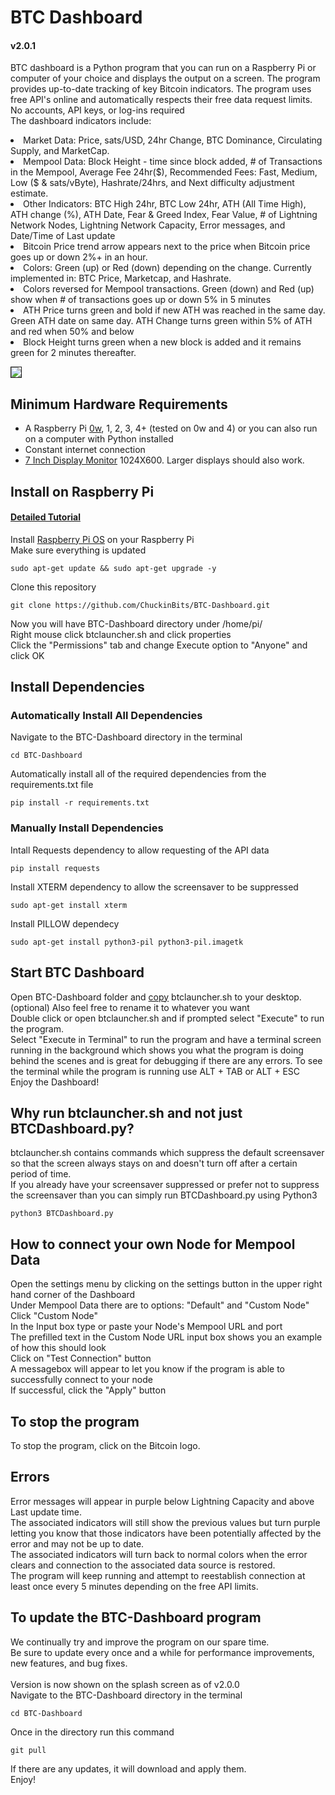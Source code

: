 # BTC Dashboard
#### v2.0.1
BTC dashboard is a Python program that you can run on a Raspberry Pi or computer of your choice and displays the output on a screen. The program provides up-to-date tracking of key Bitcoin indicators. The program uses free API's online and automatically respects their free data request limits. <br>
No accounts, API keys, or log-ins required<br>
The dashboard indicators include:<br>
<li> Market Data: Price, sats/USD, 24hr Change, BTC Dominance, Circulating Supply, and MarketCap.
<li> Mempool Data: Block Height - time since block added, # of Transactions in the Mempool, Average Fee 24hr($), Recommended Fees: Fast, Medium, Low ($ & sats/vByte), Hashrate/24hrs, and Next difficulty adjustment estimate.
<li> Other Indicators: BTC High 24hr, BTC Low 24hr, ATH (All Time High), ATH change (%), ATH Date, Fear & Greed Index, Fear Value, # of Lightning Network Nodes, Lightning Network Capacity, Error messages, and Date/Time of Last update
<li> Bitcoin Price trend arrow appears next to the price when Bitcoin price goes up or down 2%+ in an hour.
<li> Colors: Green (up) or Red (down) depending on the change. Currently implemented in: BTC Price, Marketcap, and Hashrate.
<li> Colors reversed for Mempool transactions. Green (down) and Red (up) show when # of transactions goes up or down 5% in 5 minutes
<li> ATH Price turns green and bold if new ATH was reached in the same day. Green ATH date on same day. ATH Change turns green within 5% of ATH and red when 50% and below 
<li>Block Height turns green when a new block is added and it remains green for 2 minutes thereafter.

<img src="https://cypherhive.com/wp-content/uploads/2021/01/BTC-Dashboard8ATHBHgreen.jpg" border="1"><br>

## Minimum Hardware Requirements
- A Raspberry Pi [0w](https://amzn.to/2RLVBFs), 1, 2, 3, 4+ (tested on 0w and 4) or you can also run on a computer with Python installed
- Constant internet connection
- [7 Inch Display Monitor](https://amzn.to/3fnSYCP) 1024X600. Larger displays should also work.

## Install on Raspberry Pi
#### [Detailed Tutorial](https://cypherhive.com/bitcoindashboard/)
Install [Raspberry Pi OS](https://www.raspberrypi.org/software/) on your Raspberry Pi<br>
Make sure everything is updated
```shell
sudo apt-get update && sudo apt-get upgrade -y
```
Clone this repository
```shell
git clone https://github.com/ChuckinBits/BTC-Dashboard.git
```
Now you will have BTC-Dashboard directory under /home/pi/
<br>Right mouse click btclauncher.sh and click properties
<br>Click the "Permissions" tab and change Execute option to "Anyone" and click OK

## Install Dependencies

### Automatically Install All Dependencies 
Navigate to the BTC-Dashboard directory in the terminal
```shell
cd BTC-Dashboard
```
Automatically install all of the required dependencies from the requirements.txt file
```shell
pip install -r requirements.txt
```

### Manually Install Dependencies
Intall Requests dependency to allow requesting of the API data
```shell
pip install requests
```
Install XTERM dependency to allow the screensaver to be suppressed
```shell
sudo apt-get install xterm
```
Install PILLOW dependecy
```shell
sudo apt-get install python3-pil python3-pil.imagetk
```

## Start BTC Dashboard
Open BTC-Dashboard folder and [copy](https://projects.raspberrypi.org/en/projects/rpi-gui-copying-files) btclauncher.sh to your desktop. (optional) Also feel free to rename it to whatever you want <br>
Double click or open btclauncher.sh and if prompted select "Execute" to run the program. <br>
Select "Execute in Terminal" to run the program and have a terminal screen running in the background which shows you what the program is doing behind the scenes and is great for debugging if there are any errors. To see the terminal while the program is running use ALT + TAB or ALT + ESC
<br>Enjoy the Dashboard!

## Why run btclauncher.sh and not just BTCDashboard.py?
btclauncher.sh contains commands which suppress the default screensaver so that the screen always stays on and doesn't turn off after a certain period of time. <br>
If you already have your screensaver suppressed or prefer not to suppress the screensaver than you can simply run BTCDashboard.py using Python3
```shell
python3 BTCDashboard.py
```

## How to connect your own Node for Mempool Data
Open the settings menu by clicking on the settings button in the upper right hand corner of the Dashboard <br>
Under Mempool Data there are to options: "Default" and "Custom Node" <br>
Click "Custom Node" <br>
In the Input box type or paste your Node's Mempool URL and port <br>
The prefilled text in the Custom Node URL input box shows you an example of how this should look <br> 
Click on "Test Connection" button <br>
A messagebox will appear to let you know if the program is able to successfully connect to your node <br>
If successful, click the "Apply" button

## To stop the program
To stop the program, click on the Bitcoin logo.

## Errors
Error messages will appear in purple below Lightning Capacity and above Last update time. <br>
The associated indicators will still show the previous values but turn purple letting you know that those indicators have been potentially affected by the error and may not be up to date. <br>
The associated indicators will turn back to normal colors when the error clears and connection to the associated data source is restored. <br>
The program will keep running and attempt to reestablish connection at least once every 5 minutes depending on the free API limits.

## To update the BTC-Dashboard program
We continually try and improve the program on our spare time.<br>
Be sure to update every once and a while for performance improvements, new features, and bug fixes. <br>
<br>
Version is now shown on the splash screen as of v2.0.0 <br>
Navigate to the BTC-Dashboard directory in the terminal
```shell
cd BTC-Dashboard
```
Once in the directory run this command
```shell
git pull
```
If there are any updates, it will download and apply them.<br>
Enjoy!